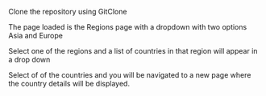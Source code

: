 Clone the repository using GitClone

The page loaded is the Regions page with a dropdown with two options Asia and Europe

Select one of the regions and a list of countries in that region will appear in a drop down

Select of of the countries and you will be navigated to a new page where the country details will be displayed.
